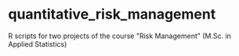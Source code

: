 # quantitative_risk_management
R scripts for two projects of the course "Risk Management" (M.Sc. in Applied Statistics)
